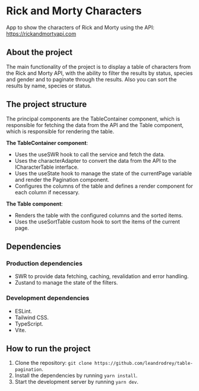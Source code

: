 # Rick and Morty Characters

App to show the characters of Rick and Morty using the API: https://rickandmortyapi.com

## About the project

The main functionality of the project is to display a table of characters from the Rick and Morty API,
with the ability to filter the results by status, species and gender and to paginate through the results. 
Also you can sort the results by name, species or status.

## The project structure

The principal components are the TableContainer component, which is responsible for fetching the 
data from the API and the Table component, which is responsible for rendering the table.

**The TableContainer component**:
- Uses the useSWR hook to call the service and fetch the data.
- Uses the characterAdapter to convert the data from the API to the ICharacterTable interface.
- Uses the useState hook to manage the state of the currentPage variable and render the Pagination component.
- Configures the columns of the table and defines a render component for each column if necessary.

**The Table component**:
- Renders the table with the configured columns and the sorted items.
- Uses the useSortTable custom hook to sort the items of the current page.

## Dependencies

### Production dependencies
- SWR to provide data fetching, caching, revalidation and error handling.
- Zustand to manage the state of the filters.

### Development dependencies
- ESLint.
- Tailwind CSS.
- TypeScript.
- Vite.

## How to run the project

1. Clone the repository: `git clone https://github.com/leandrodrey/table-pagination`.
2. Install the dependencies by running `yarn install`.
3. Start the development server by running `yarn dev`.
